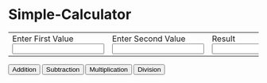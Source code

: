 # Simple-Calculator
<!DOCTYPE html>
<html>
<head>
    <title>SIMPLE CALCULATOR</title>
</head>
<body>
    <table>
        <tr>
            <td>
                <label>Enter First Value</label>
                <input type="text" id="f_value" name="">
            </td>
            <td>
                <label>Enter Second Value</label>
                <input type="text" id="s_value" name="">
            </td>
            <td>
                <label>Result</label>
                <input type="text" id="Result" name="">
            </td>
        </tr>
    </table>
    <input type="button" id="add" value="Addition" 
    onclick="calculate(1);" name="">
    <input type="button" id="sub" value="Subtraction" 
    onclick="calculate(2);" name="">
    <input type="button" id="mul" value="Multiplication" 
    onclick="calculate(3);" name="">
    <input type="button" id="divi" value="Division" 
    onclick="calculate(4);" name="">
    <script type="text/javascript">
        function calculate(choice) {
            var n1= document.getElementById('f_value').value * 1;
            var n2= document.getElementById('s_value').value * 1;
            var fresult;
            switch(choice) {
                case 1:
                fresult = n1 + n2;
                break;
                case 2:
                fresult = n1 - n2;
                break;
                case 3:
                fresult = n1 * n2
                break;
                case 4:
                fresult = n1 / n2;
                break;

            }
            document.getElementById('Result').value = fresult;
        }
    </script>

</body>
</html>
